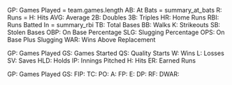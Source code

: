 GP: Games Played = team.games.length
AB: At Bats = summary_at_bats
R: Runs = 
H: Hits
AVG: Average
2B: Doubles
3B: Triples
HR: Home Runs
RBI: Runs Batted In = summary_rbi
TB: Total Bases
BB: Walks
K: Strikeouts
SB: Stolen Bases
OBP: On Base Percentage
SLG: Slugging Percentage
OPS: On Base Plus Slugging
WAR: Wins Above Replacement

GP: Games Played
GS: Games Started
QS: Quality Starts
W: Wins
L: Losses
SV: Saves
HLD: Holds
IP: Innings Pitched
H: Hits
ER: Earned Runs

GP: Games Played
GS:
FIP:
TC:
PO:
A:
FP:
E:
DP:
RF:
DWAR: